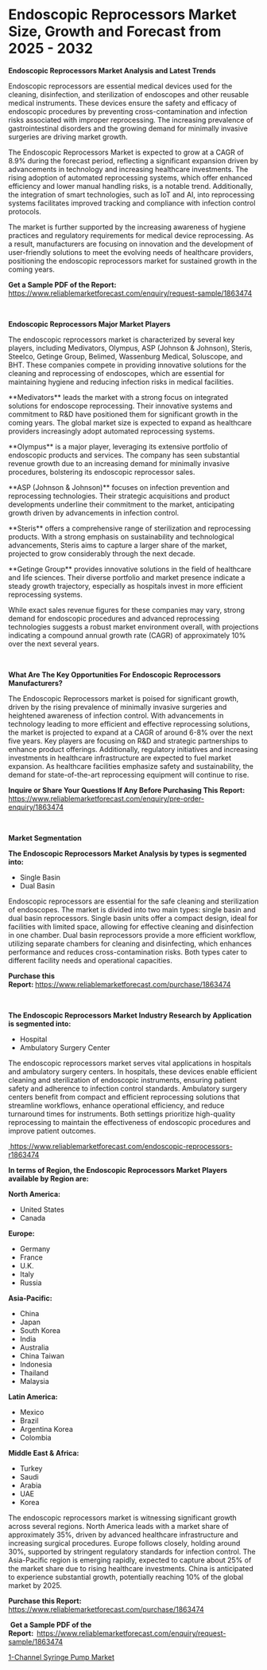 <p><h1>Endoscopic Reprocessors Market Size, Growth and Forecast from 2025 - 2032</h1></p><p><strong>Endoscopic Reprocessors Market Analysis and Latest Trends</strong></p>
<p><p>Endoscopic reprocessors are essential medical devices used for the cleaning, disinfection, and sterilization of endoscopes and other reusable medical instruments. These devices ensure the safety and efficacy of endoscopic procedures by preventing cross-contamination and infection risks associated with improper reprocessing. The increasing prevalence of gastrointestinal disorders and the growing demand for minimally invasive surgeries are driving market growth.</p><p>The Endoscopic Reprocessors Market is expected to grow at a CAGR of 8.9% during the forecast period, reflecting a significant expansion driven by advancements in technology and increasing healthcare investments. The rising adoption of automated reprocessing systems, which offer enhanced efficiency and lower manual handling risks, is a notable trend. Additionally, the integration of smart technologies, such as IoT and AI, into reprocessing systems facilitates improved tracking and compliance with infection control protocols.</p><p>The market is further supported by the increasing awareness of hygiene practices and regulatory requirements for medical device reprocessing. As a result, manufacturers are focusing on innovation and the development of user-friendly solutions to meet the evolving needs of healthcare providers, positioning the endoscopic reprocessors market for sustained growth in the coming years.</p></p>
<p><strong>Get a Sample PDF of the Report:&nbsp;</strong> <a href="https://www.reliablemarketforecast.com/enquiry/request-sample/1863474?utm_campaign=2950&utm_medium=2&utm_source=Github&utm_content=ia&utm_term=05032025&utm_id=endoscopic-reprocessors">https://www.reliablemarketforecast.com/enquiry/request-sample/1863474</a></p>
<p>&nbsp;</p>
<p><strong>Endoscopic Reprocessors Major Market Players</strong></p>
<p><p>The endoscopic reprocessors market is characterized by several key players, including Medivators, Olympus, ASP (Johnson & Johnson), Steris, Steelco, Getinge Group, Belimed, Wassenburg Medical, Soluscope, and BHT. These companies compete in providing innovative solutions for the cleaning and reprocessing of endoscopes, which are essential for maintaining hygiene and reducing infection risks in medical facilities.</p><p>**Medivators** leads the market with a strong focus on integrated solutions for endoscope reprocessing. Their innovative systems and commitment to R&D have positioned them for significant growth in the coming years. The global market size is expected to expand as healthcare providers increasingly adopt automated reprocessing systems.</p><p>**Olympus** is a major player, leveraging its extensive portfolio of endoscopic products and services. The company has seen substantial revenue growth due to an increasing demand for minimally invasive procedures, bolstering its endoscopic reprocessor sales.</p><p>**ASP (Johnson & Johnson)** focuses on infection prevention and reprocessing technologies. Their strategic acquisitions and product developments underline their commitment to the market, anticipating growth driven by advancements in infection control.</p><p>**Steris** offers a comprehensive range of sterilization and reprocessing products. With a strong emphasis on sustainability and technological advancements, Steris aims to capture a larger share of the market, projected to grow considerably through the next decade.</p><p>**Getinge Group** provides innovative solutions in the field of healthcare and life sciences. Their diverse portfolio and market presence indicate a steady growth trajectory, especially as hospitals invest in more efficient reprocessing systems.</p><p>While exact sales revenue figures for these companies may vary, strong demand for endoscopic procedures and advanced reprocessing technologies suggests a robust market environment overall, with projections indicating a compound annual growth rate (CAGR) of approximately 10% over the next several years.</p></p>
<p>&nbsp;</p>
<p><strong>What Are The Key Opportunities For Endoscopic Reprocessors Manufacturers?</strong></p>
<p><p>The Endoscopic Reprocessors market is poised for significant growth, driven by the rising prevalence of minimally invasive surgeries and heightened awareness of infection control. With advancements in technology leading to more efficient and effective reprocessing solutions, the market is projected to expand at a CAGR of around 6-8% over the next five years. Key players are focusing on R&D and strategic partnerships to enhance product offerings. Additionally, regulatory initiatives and increasing investments in healthcare infrastructure are expected to fuel market expansion. As healthcare facilities emphasize safety and sustainability, the demand for state-of-the-art reprocessing equipment will continue to rise.</p></p>
<p><strong>Inquire or Share Your Questions If Any Before Purchasing This Report:</strong> <a href="https://www.reliablemarketforecast.com/enquiry/pre-order-enquiry/1863474?utm_campaign=2950&utm_medium=2&utm_source=Github&utm_content=ia&utm_term=05032025&utm_id=endoscopic-reprocessors">https://www.reliablemarketforecast.com/enquiry/pre-order-enquiry/1863474</a></p>
<p>&nbsp;</p>
<p><strong>Market Segmentation</strong></p>
<p><strong>The Endoscopic Reprocessors Market Analysis by types is segmented into:</strong></p>
<p><ul><li>Single Basin</li><li>Dual Basin</li></ul></p>
<p><p>Endoscopic reprocessors are essential for the safe cleaning and sterilization of endoscopes. The market is divided into two main types: single basin and dual basin reprocessors. Single basin units offer a compact design, ideal for facilities with limited space, allowing for effective cleaning and disinfection in one chamber. Dual basin reprocessors provide a more efficient workflow, utilizing separate chambers for cleaning and disinfecting, which enhances performance and reduces cross-contamination risks. Both types cater to different facility needs and operational capacities.</p></p>
<p><strong>Purchase this Report:&nbsp;</strong><a href="https://www.reliablemarketforecast.com/purchase/1863474?utm_campaign=2950&utm_medium=2&utm_source=Github&utm_content=ia&utm_term=05032025&utm_id=endoscopic-reprocessors">https://www.reliablemarketforecast.com/purchase/1863474</a></p>
<p>&nbsp;</p>
<p><strong>The Endoscopic Reprocessors Market Industry Research by Application is segmented into:</strong></p>
<p><ul><li>Hospital</li><li>Ambulatory Surgery Center</li></ul></p>
<p><p>The endoscopic reprocessors market serves vital applications in hospitals and ambulatory surgery centers. In hospitals, these devices enable efficient cleaning and sterilization of endoscopic instruments, ensuring patient safety and adherence to infection control standards. Ambulatory surgery centers benefit from compact and efficient reprocessing solutions that streamline workflows, enhance operational efficiency, and reduce turnaround times for instruments. Both settings prioritize high-quality reprocessing to maintain the effectiveness of endoscopic procedures and improve patient outcomes.</p></p>
<p><a href="https://www.reliablemarketforecast.com/endoscopic-reprocessors-r1863474?utm_campaign=2950&utm_medium=2&utm_source=Github&utm_content=ia&utm_term=05032025&utm_id=endoscopic-reprocessors">&nbsp;https://www.reliablemarketforecast.com/endoscopic-reprocessors-r1863474</a></p>
<p><strong>In terms of Region, the Endoscopic Reprocessors Market Players available by Region are:</strong></p>
<p>
    <p> <strong> North America: </strong>
        <ul>
            <li>United States</li>
            <li>Canada</li>
        </ul>
        </p> 
    <p> <strong> Europe: </strong>
        <ul>
            <li>Germany</li>
            <li>France</li>
            <li>U.K.</li>
            <li>Italy</li>
            <li>Russia</li>
        </ul>
        </p> 
    <p> <strong> Asia-Pacific: </strong>
        <ul>
            <li>China</li>
            <li>Japan</li>
            <li>South Korea</li>
            <li>India</li>
            <li>Australia</li>
            <li>China Taiwan</li>
            <li>Indonesia</li>
            <li>Thailand</li>
            <li>Malaysia</li>
        </ul>
        </p> 
    <p> <strong> Latin America: </strong>
        <ul>
            <li>Mexico</li>
            <li>Brazil</li>
            <li>Argentina Korea</li>
            <li>Colombia</li>
        </ul>
        </p> 
    <p> <strong> Middle East & Africa: </strong>
        <ul>
            <li>Turkey</li>
            <li>Saudi</li>
            <li>Arabia</li>
            <li>UAE</li>
            <li>Korea</li>
        </ul>
    </p>
    </p>
<p><p>The endoscopic reprocessors market is witnessing significant growth across several regions. North America leads with a market share of approximately 35%, driven by advanced healthcare infrastructure and increasing surgical procedures. Europe follows closely, holding around 30%, supported by stringent regulatory standards for infection control. The Asia-Pacific region is emerging rapidly, expected to capture about 25% of the market share due to rising healthcare investments. China is anticipated to experience substantial growth, potentially reaching 10% of the global market by 2025.</p></p>
<p><strong>Purchase this Report: </strong><a href="https://www.reliablemarketforecast.com/purchase/1863474?utm_campaign=2950&utm_medium=2&utm_source=Github&utm_content=ia&utm_term=05032025&utm_id=endoscopic-reprocessors">https://www.reliablemarketforecast.com/purchase/1863474</a></p>
<p>&nbsp;<strong>Get a Sample PDF of the Report:&nbsp;&nbsp;</strong><a href="https://www.reliablemarketforecast.com/enquiry/request-sample/1863474?utm_campaign=2950&utm_medium=2&utm_source=Github&utm_content=ia&utm_term=05032025&utm_id=endoscopic-reprocessors">https://www.reliablemarketforecast.com/enquiry/request-sample/1863474</a></p>
<p><strong></strong></p>
<p><p><a href="https://github.com/vilehoaguy/Market-Research-Report-List-1/blob/main/1-channel-syringe-pump-market.md?utm_campaign=2950&utm_medium=2&utm_source=Github&utm_content=ia&utm_term=05032025&utm_id=endoscopic-reprocessors">1-Channel Syringe Pump Market</a></p></p>